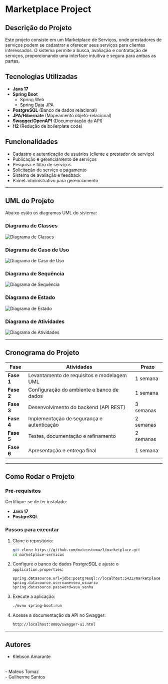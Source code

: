 # Marketplace Project

## Descrição do Projeto
Este projeto consiste em um Marketplace de Serviços, onde prestadores de serviços podem se cadastrar e oferecer seus serviços para clientes interessados. O sistema permite a busca, avaliação e contratação de serviços, proporcionando uma interface intuitiva e segura para ambas as partes.

## Tecnologias Utilizadas
- **Java 17**
- **Spring Boot**
  - Spring Web
  - Spring Data JPA
- **PostgreSQL** (Banco de dados relacional)
- **JPA/Hibernate** (Mapeamento objeto-relacional)
- **Swagger/OpenAPI** (Documentação da API)
- **H2** (Redução de boilerplate code)

## Funcionalidades
- Cadastro e autenticação de usuários (cliente e prestador de serviço)
- Publicação e gerenciamento de serviços
- Pesquisa e filtro de serviços
- Solicitação de serviço e pagamento
- Sistema de avaliação e feedback
- Painel administrativo para gerenciamento

---


## UML do Projeto
Abaixo estão os diagramas UML do sistema:

### Diagrama de Classes
![Diagrama de Classes](imagens/diagrama-classes.png)

### Diagrama de Caso de Uso
![Diagrama de Caso de Uso](imagens/diagrama-caso-uso.png)

### Diagrama de Sequência
![Diagrama de Sequência](imagens/diagrama-sequencia.png)

### Diagrama de Estado
![Diagrama de Estado](imagens/diagrama-estado.png)

### Diagrama de Atividades
![Diagrama de Atividades](imagens/diagrama-atividades.png)

---
## Cronograma do Projeto
| Fase | Atividades | Prazo |
|------|-----------|-------|
| **Fase 1** | Levantamento de requisitos e modelagem UML | 1 semana |
| **Fase 2** | Configuração do ambiente e banco de dados | 1 semana |
| **Fase 3** | Desenvolvimento do backend (API REST) | 3 semanas |
| **Fase 4** | Implementação de segurança e autenticação | 2 semanas |
| **Fase 5** | Testes, documentação e refinamento | 2 semanas |
| **Fase 6** | Apresentação e entrega final | 1 semana |

---
## Como Rodar o Projeto
### Pré-requisitos
Certifique-se de ter instalado:
- **Java 17**
- **PostgreSQL**

### Passos para executar
1. Clone o repositório:
   ```bash
   git clone https://github.com/mateustomaz1/marketplace.git
   cd marketplace-servicos
   ```
2. Configure o banco de dados PostgreSQL e ajuste o `application.properties`:
   ```properties
   spring.datasource.url=jdbc:postgresql://localhost:5432/marketplace
   spring.datasource.username=seu_usuario
   spring.datasource.password=sua_senha
   ```
3. Execute a aplicação:
   ```bash
   ./mvnw spring-boot:run
   ```
4. Acesse a documentação da API no Swagger:
   ```
   http://localhost:8080/swagger-ui.html
   ```
---
## Autores

- <a src="https://www.linkedin.com/in/klebsonamarante/">Klebson Amarante</a>
<br>
- <a src="https://www.linkedin.com/in/mateus-tomaz-270b30204/">Mateus Tomaz</a>
<br>
- <a src="https://www.linkedin.com/in/guilhermee-santos/">Guilherme Santos</a>
